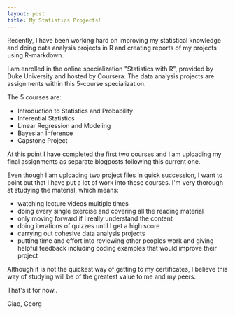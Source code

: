 ```yaml
---
layout: post
title: My Statistics Projects!
---
```


Recently, I have been working hard on improving my statistical knowledge and doing data analysis projects in R and creating reports of my projects using R-markdown. 

I am enrolled in the online specialization "Statistics with R", provided by Duke University and hosted by Coursera. The data analysis projects are assignments within this 5-course specialization. 

The 5 courses are:
 - Introduction to Statistics and Probability
 - Inferential Statistics
 - Linear Regression and Modeling
 - Bayesian Inference
 - Capstone Project

At this point I have completed the first two courses and I am uploading my final assignments as separate blogposts following this current one. 

Even though I am uploading two project files in quick succession, I want to point out that I have put a lot of work into these courses. I'm very thorough at studying the material, which means:
 * watching lecture videos multiple times
 * doing every single exercise and covering all the reading material
 * only moving forward if I really understand the content
 * doing iterations of quizzes until I get a high score
 * carrying out cohesive data analysis projects
 * putting time and effort into reviewing other peoples work and giving helpful feedback including coding examples that would improve their project

Although it is not the quickest way of getting to my certificates, I believe this way of studying will be of the greatest value to me and my peers. 

That's it for now..

Ciao,
Georg
